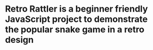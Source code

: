 # Retro Rattler is a beginner friendly JavaScript project to demonstrate the popular snake game in a retro design
